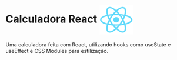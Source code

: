 <h1>
  Calculadora React
  <img align="center" alt="React" height="80" width="90" src="https://raw.githubusercontent.com/devicons/devicon/master/icons/react/react-original.svg">
</h1>

<p>Uma calculadora feita com React, utilizando hooks como useState e useEffect e CSS Modules para estilização.</p>
